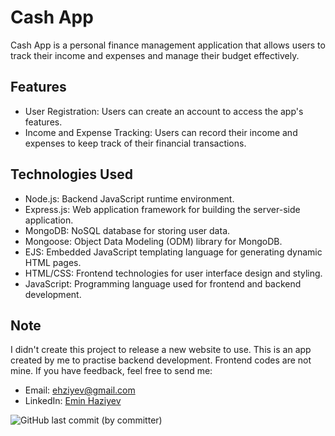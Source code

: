 # Cash App

Cash App is a personal finance management application that allows users to track their income and expenses and manage their budget effectively.

## Features

- User Registration: Users can create an account to access the app's features.
- Income and Expense Tracking: Users can record their income and expenses to keep track of their financial transactions.

## Technologies Used

- Node.js: Backend JavaScript runtime environment.
- Express.js: Web application framework for building the server-side application.
- MongoDB: NoSQL database for storing user data.
- Mongoose: Object Data Modeling (ODM) library for MongoDB.
- EJS: Embedded JavaScript templating language for generating dynamic HTML pages.
- HTML/CSS: Frontend technologies for user interface design and styling.
- JavaScript: Programming language used for frontend and backend development.

  
## Note
I didn't create this project to release a new website to use. This is an app created by me to practise backend development. Frontend codes are not mine.
If you have feedback, feel free to send me:

- Email: ehziyev@gmail.com
- LinkedIn: [Emin Haziyev](https://linkedin.com/in/eminhaziyev)



![GitHub last commit (by committer)](https://img.shields.io/github/last-commit/EminHaziyev/cashapp)
